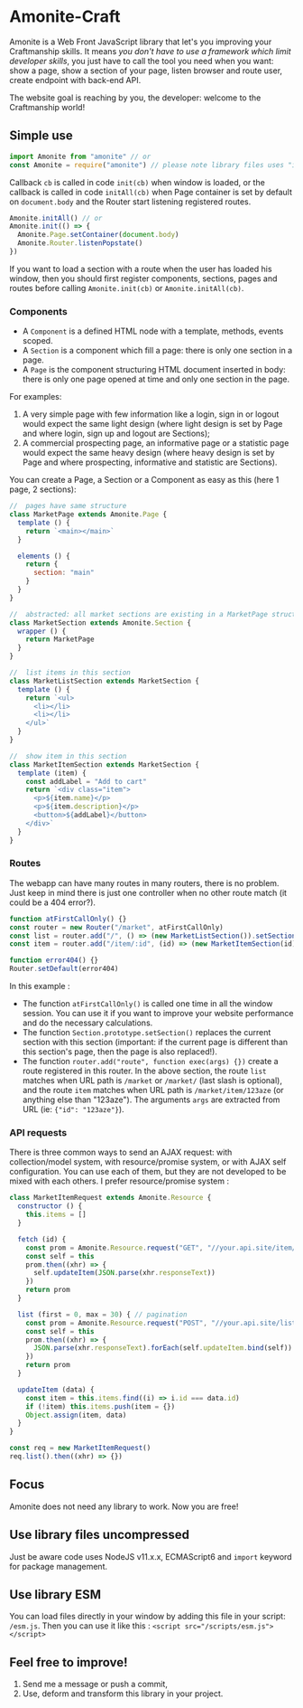 # Amonite-Craft

Amonite is a Web Front JavaScript library that let's you improving your
Craftmanship skills. It means _you don't have to use a framework which limit
developer skills_, you just have to call the tool you need when you want: show
a page, show a section of your page, listen browser and route user, create
endpoint with back-end API.

The website goal is reaching by you, the developer: welcome to the Craftmanship
world!

## Simple use

``` js
import Amonite from "amonite" // or
const Amonite = require("amonite") // please note library files uses "import" keyword
```

Callback `cb` is called in code `init(cb)` when window is loaded, or the
callback is called in code `initAll(cb)` when Page container is set by default
on `document.body` and the Router start listening registered routes.

``` js
Amonite.initAll() // or
Amonite.init(() => {
  Amonite.Page.setContainer(document.body)
  Amonite.Router.listenPopstate()
})
```

If you want to load a section with a route when the user has loaded his window,
then you should first register components, sections, pages and routes before
calling `Amonite.init(cb)` or `Amonite.initAll(cb)`.


### Components

* A `Component` is a defined HTML node with a template, methods, events scoped.
* A `Section` is a component which fill a page: there is only one section in a page.
* A `Page` is the component structuring HTML document inserted in body: there is
only one page opened at time and only one section in the page.

For examples:
1.  A very simple page with few information like a login, sign in or logout
would expect the same light design (where light design is set by Page and where
login, sign up and logout are Sections);
2.  A commercial prospecting page, an informative page or a statistic page
would expect the same heavy design (where heavy design is set by Page and where
prospecting, informative and statistic are Sections).

You can create a Page, a Section or a Component as easy as this (here 1 page, 2
sections):

``` js
//  pages have same structure
class MarketPage extends Amonite.Page {
  template () {
    return `<main></main>`
  }

  elements () {
    return {
      section: "main"
    }
  }
}

//  abstracted: all market sections are existing in a MarketPage structure
class MarketSection extends Amonite.Section {
  wrapper () {
    return MarketPage
  }
}

//  list items in this section
class MarketListSection extends MarketSection {
  template () {
    return `<ul>
      <li></li>
      <li></li>
    </ul>`
  }
}

//  show item in this section
class MarketItemSection extends MarketSection {
  template (item) {
    const addLabel = "Add to cart"
    return `<div class="item">
      <p>${item.name}</p>
      <p>${item.description}</p>
      <button>${addLabel}</button>
    </div>`
  }
}
```

### Routes

The webapp can have many routes in many routers, there is no problem. Just keep
in mind there is just one controller when no other route match (it could be a
404 error?).

``` js
function atFirstCallOnly() {}
const router = new Router("/market", atFirstCallOnly)
const list = router.add("/", () => (new MarketListSection()).setSection())
const item = router.add("/item/:id", (id) => (new MarketItemSection(id)).setSection())

function error404() {}
Router.setDefault(error404)
```

In this example :
* The function `atFirstCallOnly()` is called one time in all the
window session. You can use it if you want to improve your website performance
and do the necessary calculations.
* The function `Section.prototype.setSection()` replaces the current section
with this section (important: if the current page is different than this
section's page, then the page is also replaced!).
* The function `router.add("route", function exec(args) {})` create a route registered in this router. In the above section, the route `list` matches when URL path is `/market` or `/market/` (last slash is optional), and the route `item` matches when URL path is `/market/item/123aze` (or anything else than "123aze"). The arguments `args` are extracted from URL (ie: `{"id": "123aze"}`).

### API requests

There is three common ways to send an AJAX request: with collection/model system, with resource/promise system, or with AJAX self configuration. You can use each of them, but they are not developed to be mixed with each others. I prefer resource/promise system :

``` js
class MarketItemRequest extends Amonite.Resource {
  constructor () {
    this.items = []
  }

  fetch (id) {
    const prom = Amonite.Resource.request("GET", "//your.api.site/item/" + id)
    const self = this
    prom.then((xhr) => {
      self.updateItem(JSON.parse(xhr.responseText))
    })
    return prom
  }

  list (first = 0, max = 30) { // pagination
    const prom = Amonite.Resource.request("POST", "//your.api.site/list", {first, max})
    const self = this
    prom.then((xhr) => {
      JSON.parse(xhr.responseText).forEach(self.updateItem.bind(self))
    })
    return prom
  }

  updateItem (data) {
    const item = this.items.find((i) => i.id === data.id)
    if (!item) this.items.push(item = {})
    Object.assign(item, data)
  }
}

const req = new MarketItemRequest()
req.list().then((xhr) => {})
```

## Focus

Amonite does not need any library to work. Now you are free!

## Use library files uncompressed

Just be aware code uses NodeJS v11.x.x, ECMAScript6 and `import` keyword for
package management.

## Use library ESM

You can load files directly in your window by adding this file in your script: `/esm.js`. Then you can use it like this : `<script src="/scripts/esm.js"></script>`

## Feel free to improve!

1.  Send me a message or push a commit,
2.  Use, deform and transform this library in your project.
